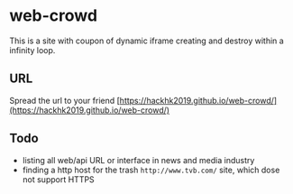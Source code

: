 # web-crowd
This is a <HTML /> site with coupon of dynamic iframe creating and destroy within a infinity loop.

##  URL
Spread the url to your friend
[https://hackhk2019.github.io/web-crowd/](https://hackhk2019.github.io/web-crowd/)


## Todo
 - listing all web/api URL or interface in news and media industry
 - finding a http host for the trash `http://www.tvb.com/` site, which dose not support HTTPS
